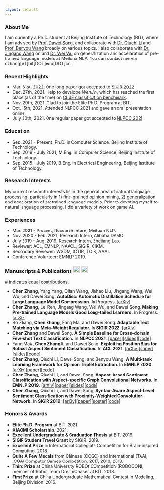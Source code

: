 ```yaml
---
layout: default
---
```


### About Me

I am currently a Ph.D. student at Beijing Institute of Technology (BIT), where I am advised by [Prof. Dawei Song]((http://cs.bit.edu.cn/szdw/jsml/js/sdw/index.htm)), and collaborate with [Dr. Qiuchi Li](https://qiuchili.github.io) and [Prof. Benyou Wang](https://wabyking.github.io/old) broadly on various topics. I also collaborate with [Dr. Jingang Wang](https://sites.google.com/site/bitwjg/) on and [Dr. Wei Wu](https://sites.google.com/view/wei-wu-homepage) on generalization and accelaration of pre-trained language models at Meituna NLP. You can contact me via czhang[AT]bit[DOT]edu[DOT]cn.

### Recent Highlights

* Mar. 31st, 2022. One long paper got accepted to [SIGIR 2022](https://sigir.org/sigir2022/program/accepted/).
* Dec. 27th, 2021. Help to develope *WenJin*, which has reached the first place (as of the time) on [CLUE classification benchmark](https://www.cluebenchmarks.com/classification.html).
* Nov. 29th, 2021. Glad to join the Elite Ph.D. Program at BIT.
* Oct. 15th, 2021. Attended NLPCC 2021 and gave an oral presentation online.
* July 30th, 2021. One regular paper got accepted to [NLPCC 2021](http://tcci.ccf.org.cn/conference/2021/).

### Education

* Sep. 2021 - Present, Ph.D. in Computer Science, Beijing Institute of Technology.
* Sep. 2019 - July 2021, M.Eng. in Computer Science, Beijing Institute of Technology.
* Sep. 2015 - July 2019, B.Eng. in Electrical Engineering, Beijing Institute of Technology.

### Research Interests

My current research interests lie in the general area of natural language processing, particularly in 1) fine-grained opinion mining, 2) generalization and accelaration of pretrained language models. Prior to devoting myself to natural language processing, I did a variety of work on game AI.

### Experiences

* Mar. 2021 - Present, Research Intern, Meituan NLP.
* Nov. 2020 - Feb. 2021, Research Intern, Alibaba DAMO.
* July 2019 - Aug. 2019, Research Intern, Zhejiang Lab.
* Reviewer: ACL, EMNLP, NAACL, SIGIR, CIKM.
* Secondary Reviewer: WSDM, ICTIR, TOIS, AAAI.
* Conference Volunteer: EMNLP 2019.

### Manuscripts & Publications  [<img src="./assets/img/google.ico" width="22" height="22" alt="google" align=center/>](https://scholar.google.com/citations?user=IMwAXWcAAAAJ) [<img src="./assets/img/semantic.ico" width="22" height="22" alt="semantic" align=center/>](https://www.semanticscholar.org/author/Chen-Zhang/145107889) 
\# indicates equal contributions.

* **Chen Zhang**, Yang Yang, Qifan Wang, Jiahao Liu, Jingang Wang, Wei Wu, and Dawei Song. **AutoDisc: Automatic Distillation Schedule for Large Language Model Compression.** In Progress. [[arXiv]](https://arxiv.org/abs/2205.14570)
* **Chen Zhang**, Lei Ren, Jingang Wang, Wei Wu, and Dawei Song. **Making Pre-trained Language Models Good Long-tailed Learners.** In Progress. [[arXiv]](https://arxiv.org/abs/2205.05461)
* Bo Zhang, **Chen Zhang**, Fang Ma, and Dawei Song. **Adaptable Text Matching via Meta-Weight Regulator.** In **SIGIR 2022**. [[arXiv]](https://arxiv.org/abs/2204.12668)
* **Chen Zhang** and Dawei Song. **A Simple Baseline for Cross-domain Few-shot Text Classification.** In **NLPCC 2021**. [[paper]](https://link.springer.com/chapter/10.1007/978-3-030-88480-2_56)[[slides]](./assets/file/NLPCC2021-Oral.pdf)[[code]](https://github.com/GeneZC/XFew)
* Fang Ma\#, **Chen Zhang**\#, and Dawei Song. **Exploiting Position Bias for Robust Aspect Sentiment Classification.** In **ACL 2021**. [[arXiv]](https://arxiv.org/abs/2105.14210)[[paper]](https://aclanthology.org/2021.findings-acl.116/)[[slides]](./assets/file/ACL2021-Oral.pdf)[[code]](https://github.com/BD-MF/POS4ASC)
* **Chen Zhang**, Qiuchi Li, Dawei Song, and Benyou Wang. **A Multi-task Learning Framework for Opinion Triplet Extraction.** In **EMNLP 2020**. [[arXiv]](https://arxiv.org/abs/2010.01512)[[paper]](https://www.aclweb.org/anthology/2020.findings-emnlp.72/)[[code]](https://github.com/GeneZC/OTE-MTL)
* **Chen Zhang**, Qiuchi Li, and Dawei Song. **Aspect-based Sentiment Classification with Aspect-specific Graph Convolutional Networks.** In **EMNLP 2019**. [[arXiv]](https://arxiv.org/abs/1909.03477)[[paper]](https://www.aclweb.org/anthology/D19-1464/)[[slides]](./assets/file/EMNLP2019-Oral.pdf)[[code]](https://github.com/GeneZC/ASGCN)
* **Chen Zhang**, Qiuchi Li, and Dawei Song. **Syntax-Aware Aspect-Level Sentiment Classification with Proximity-Weighted Convolution Network.** In **SIGIR 2019**. [[arXiv]](https://arxiv.org/abs/1909.10171)[[paper]](https://dl.acm.org/citation.cfm?id=3331351)[[poster]](./assets/file/SIGIR2019-Poster.pdf)[[code]](https://github.com/GeneZC/PWCN)

### Honors & Awards

* **Elite Ph.D. Program** at BIT. 2021.
* **XIAOMI Scholarship**. 2021.
* **Excellent Undergraduate & Graduation Thesis** at BIT. 2019.
* **SIGIR Student Travel Grant** by SIGIR. 2019.
* **Excellent Prize** in International Collegiate Competition for Brain-inspired Computing. 2018.
* **Quite A Few Medals** from Chinese (CCGC) and International (TAAI, ICGA) Computer Games Competition. 2017, 2018, 2019.
* **Third Prize** at China University ROBOt COmpetitioN (ROBOCON), member of Robot Team DreamChaser at BIT. 2018.
* **First Prize** at China Undergraduate Mathematical Contest in Modeling, Beijing Division. 2016.
